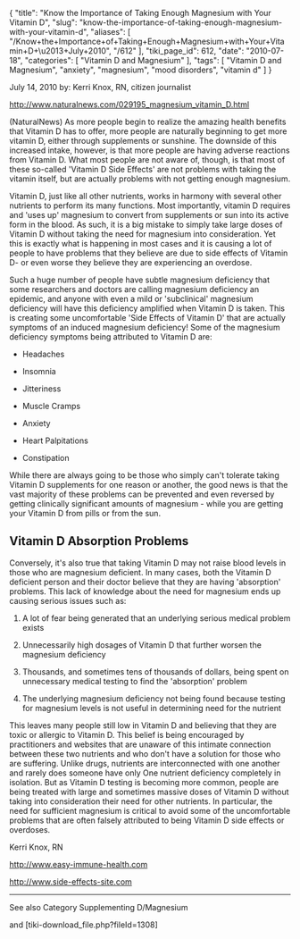 {
    "title": "Know the Importance of Taking Enough Magnesium with Your Vitamin D",
    "slug": "know-the-importance-of-taking-enough-magnesium-with-your-vitamin-d",
    "aliases": [
        "/Know+the+Importance+of+Taking+Enough+Magnesium+with+Your+Vitamin+D+\u2013+July+2010",
        "/612"
    ],
    "tiki_page_id": 612,
    "date": "2010-07-18",
    "categories": [
        "Vitamin D and Magnesium"
    ],
    "tags": [
        "Vitamin D and Magnesium",
        "anxiety",
        "magnesium",
        "mood disorders",
        "vitamin d"
    ]
}


July 14, 2010 by: Kerri Knox, RN, citizen journalist

http://www.naturalnews.com/029195_magnesium_vitamin_D.html 

(NaturalNews) As more people begin to realize the amazing health benefits that Vitamin D has to offer, more people are naturally beginning to get more vitamin D, either through supplements or sunshine. The downside of this increased intake, however, is that more people are having adverse reactions from Vitamin D. What most people are not aware of, though, is that most of these so-called 'Vitamin D Side Effects' are not problems with taking the vitamin itself, but are actually problems with not getting enough magnesium.

Vitamin D, just like all other nutrients, works in harmony with several other nutrients to perform its many functions. Most importantly, vitamin D requires and 'uses up' magnesium to convert from supplements or sun into its active form in the blood. As such, it is a big mistake to simply take large doses of Vitamin D without taking the need for magnesium into consideration. Yet this is exactly what is happening in most cases and it is causing a lot of people to have problems that they believe are due to side effects of Vitamin D- or even worse they believe they are experiencing an overdose. 

Such a huge number of people have subtle magnesium deficiency that some researchers and doctors are calling magnesium deficiency an epidemic, and anyone with even a mild or 'subclinical' magnesium deficiency will have this deficiency amplified when Vitamin D is taken. This is creating some uncomfortable 'Side Effects of Vitamin D' that are actually symptoms of an induced magnesium deficiency! Some of the magnesium deficiency symptoms being attributed to Vitamin D are:

* Headaches

* Insomnia

* Jitteriness

* Muscle Cramps

* Anxiety

* Heart Palpitations

* Constipation

While there are always going to be those who simply can't tolerate taking Vitamin D supplements for one reason or another, the good news is that the vast majority of these problems can be prevented and even reversed by getting clinically significant amounts of magnesium - while you are getting your Vitamin D from pills or from the sun.

## Vitamin D Absorption Problems

Conversely, it's also true that taking Vitamin D may not raise blood levels in those who are magnesium deficient. In many cases, both the Vitamin D deficient person and their doctor believe that they are having 'absorption' problems. This lack of knowledge about the need for magnesium ends up causing serious issues such as:

1) A lot of fear being generated that an underlying serious medical problem exists

2) Unnecessarily high dosages of Vitamin D that further worsen the magnesium deficiency

3) Thousands, and sometimes tens of thousands of dollars, being spent on unnecessary medical testing to find the 'absorption' problem

4) The underlying magnesium deficiency not being found because testing for magnesium levels is not useful in determining need for the nutrient

This leaves many people still low in Vitamin D and believing that they are toxic or allergic to Vitamin D. This belief is being encouraged by practitioners and websites that are unaware of this intimate connection between these two nutrients and who don't have a solution for those who are suffering. Unlike drugs, nutrients are interconnected with one another and rarely does someone have only One nutrient deficiency completely in isolation. But as Vitamin D testing is becoming more common, people are being treated with large and sometimes massive doses of Vitamin D without taking into consideration their need for other nutrients. In particular, the need for sufficient magnesium is critical to avoid some of the uncomfortable problems that are often falsely attributed to being Vitamin D side effects or overdoses.

Kerri Knox, RN

http://www.easy-immune-health.com 

http://www.side-effects-site.com 

---

See also Category Supplementing D/Magnesium

and <span>[tiki-download_file.php?fileId=1308]</span>